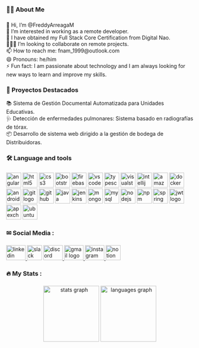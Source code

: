 <h3 align="left">👩‍💻  About Me</h3>

###

<p align="left">👋 Hi, I’m @FreddyArreagaM<br>👀 I’m interested in working as a remote developer.<br>🌱 I have obtained my Full Stack Core Certification from Digital Nao.<br>👨🏻‍💻 I’m looking to collaborate on remote projects.<br>📫 How to reach me: fnam_1999@outlook.com<br>😄 Pronouns: he/him<br>⚡ Fun fact: I am passionate about technology and I am always looking for new ways to learn and improve my skills.</p>

###

<h3 align="left">🚀 Proyectos Destacados</h3>
 <p align="left"> 📚 Sistema de Gestión Documental Automatizada para Unidades Educativas. <br>
🩺 Detección de enfermedades pulmonares: Sistema basado en radiografías de tórax. <br>
 📦 Desarrollo de sistema web dirigido a la gestión de bodega de Distribuidoras.</p>


<h3 align="left">🛠 Language and tools</h3>

###

<div align="left">
  <img width="40" src="https://cdn.jsdelivr.net/gh/devicons/devicon/icons/angularjs/angularjs-original.svg" height="40" alt="angularjs logo" />
  <img width="40" src="https://cdn.jsdelivr.net/gh/devicons/devicon/icons/html5/html5-original.svg" height="40" alt="html5 logo"/>
  <img width="40" src="https://cdn.jsdelivr.net/gh/devicons/devicon/icons/css3/css3-original.svg" height="40" alt="css3 logo"/>
  <img width="40" src="https://cdn.jsdelivr.net/gh/devicons/devicon/icons/bootstrap/bootstrap-original.svg" height="40" alt="bootstrap logo"/>
  <img width="40" src="https://cdn.jsdelivr.net/gh/devicons/devicon/icons/firebase/firebase-plain-wordmark.svg" height="40" alt="firebase logo"  />
  <img width="40" src="https://cdn.jsdelivr.net/gh/devicons/devicon/icons/vscode/vscode-original.svg" height="40" alt="vscode logo" />
  <img width="40" src="https://cdn.jsdelivr.net/gh/devicons/devicon/icons/typescript/typescript-original.svg" height="40" alt="typescript logo"  />
  <img width="40" src="https://cdn.jsdelivr.net/gh/devicons/devicon/icons/visualstudio/visualstudio-plain.svg" height="40" alt="visualstudio logo"  />
  <img width="40" src="https://cdn.jsdelivr.net/gh/devicons/devicon/icons/intellij/intellij-original.svg" height="40" alt="intellij logo"  /> 
  <img width="40" src="https://cdn.jsdelivr.net/gh/devicons/devicon/icons/amazonwebservices/amazonwebservices-original-wordmark.svg" height="40" alt="amazonwebservices logo"  />
  <img width="40" src="https://cdn.jsdelivr.net/gh/devicons/devicon/icons/docker/docker-plain-wordmark.svg" height="40" alt="docker logo"  />
  <img width="40" src="https://cdn.jsdelivr.net/gh/devicons/devicon/icons/androidstudio/androidstudio-original.svg" height="40" alt="androidstudio logo"  />
  <img width="40" src="https://cdn.jsdelivr.net/gh/devicons/devicon/icons/git/git-original.svg" height="40" alt="git logo"  />
  <img width="40" src="https://skillicons.dev/icons?i=github" height="40" alt="github logo"  />
  <img width="40" src="https://cdn.jsdelivr.net/gh/devicons/devicon/icons/java/java-original.svg" height="40" alt="java logo"  />
  <img width="40" src="https://cdn.jsdelivr.net/gh/devicons/devicon/icons/jenkins/jenkins-original.svg" height="40" alt="jenkins logo"  />
  <img width="40" src="https://cdn.jsdelivr.net/gh/devicons/devicon/icons/mongodb/mongodb-plain-wordmark.svg" height="40" alt="mongodb logo"  />
  <img width="40" src="https://cdn.jsdelivr.net/gh/devicons/devicon/icons/mysql/mysql-original.svg" height="40" alt="mysql logo"  />
  <img width="40" src="https://cdn.jsdelivr.net/gh/devicons/devicon/icons/nodejs/nodejs-original.svg" height="40" alt="nodejs logo"  />
  <img width="40" src="https://cdn.jsdelivr.net/gh/devicons/devicon/icons/npm/npm-original-wordmark.svg" height="40" alt="npm logo"  />
  <img width="40" src="https://cdn.jsdelivr.net/gh/devicons/devicon/icons/spring/spring-original.svg" height="40" alt="spring logo"  />
  <img width="40" src="https://img.icons8.com/color/48/java-web-token.png" height="40" alt="jwt logo"  />
  <img width="40" src="https://devnotes.erkmenesen.com/wp-content/uploads/2019/08/apex.png" height="40" alt="apexcharts logo"  />
  <img width="40" src="https://upload.wikimedia.org/wikipedia/commons/thumb/9/9e/UbuntuCoF.svg/2048px-UbuntuCoF.svg.png" height="40" alt="ubuntu logo"  />

</div>

###

<h3 align="left">✉ Social Media  :</h3>

###

<div align="left">
  <a href="https://www.linkedin.com/in/fnam/" target="_blank">
    <img src="https://raw.githubusercontent.com/maurodesouza/profile-readme-generator/master/src/assets/icons/social/linkedin/default.svg" width="52" height="40" alt="linkedin logo"  />
  </a>
  <img src="https://raw.githubusercontent.com/maurodesouza/profile-readme-generator/master/src/assets/icons/social/slack/default.svg" width="40" height="40" alt="slack logo"  />
  <a href="https://discordapp.com/users/685955468501319712" target="_blank">
    <img src="https://raw.githubusercontent.com/maurodesouza/profile-readme-generator/master/src/assets/icons/social/discord/default.svg" width="52" height="40" alt="discord logo"  />
  </a>
  <a href="mailto:freddy.dev99@gmail.com" target="_blank">
    <img src="https://raw.githubusercontent.com/maurodesouza/profile-readme-generator/master/src/assets/icons/social/gmail/default.svg" width="52" height="40" alt="gmail logo"  />
  </a>
  <a href="https://www.instagram.com/fnam_99/" target="_blank">
    <img src="https://raw.githubusercontent.com/maurodesouza/profile-readme-generator/master/src/assets/icons/social/instagram/default.svg" width="52" height="40" alt="instagram logo"  />
  </a>
  <a href="https://portfoliodev.notion.site/Hola-soy-Freddy-Arreaga-M-aecbaf7ccf8c4fe6be61e1687b17d696?pvs=4" target="_blank">
    <img src="https://uxwing.com/wp-content/themes/uxwing/download/brands-and-social-media/notion-icon.png" width="40" height="40" alt="notion logo"  />
  </a>
</div>

###

<h3 align="left">🔥   My Stats :</h3>

###

<div align="center">
  <img src="https://github-readme-stats.vercel.app/api?username=FreddyArreagaM&hide_title=false&hide_rank=false&show_icons=true&include_all_commits=true&count_private=true&disable_animations=false&theme=dracula&locale=en&hide_border=false&order=1" height="150" alt="stats graph"  />
  <img src="https://github-readme-stats.vercel.app/api/top-langs?username=FreddyArreagaM&locale=en&hide_title=false&layout=compact&card_width=320&langs_count=5&theme=dracula&hide_border=false&order=2" height="150" alt="languages graph"  />
</div>

###

